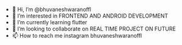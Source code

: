 - 👋 Hi, I’m @bhuvaneshwaranoffl
- 👀 I’m interested in FRONTEND AND ANDROID DEVELOPMENT
- 🌱 I’m currently learning flutter 
- 💞️ I’m looking to collaborate on REAL TIME PROJECT ON FUTURE
- 📫 How to reach me instagram bhuvaneshwaranoffl

<!---
bhuvaneshwaranoffl/bhuvaneshwaranoffl is a ✨ special ✨ repository because its `README.md` (this file) appears on your GitHub profile.
You can click the Preview link to take a look at your changes.
--->
